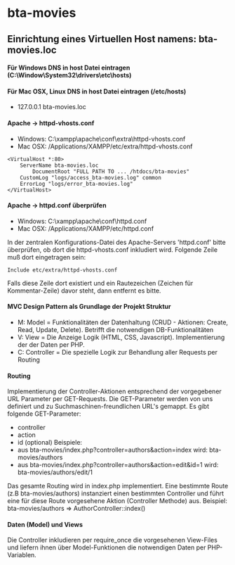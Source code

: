 # bta-movies
## Einrichtung eines Virtuellen Host namens: bta-movies.loc
#### Für Windows DNS in host Datei eintragen (C:\Window\System32\drivers\etc\hosts)
#### Für Mac OSX, Linux DNS in host Datei eintragen (/etc/hosts)
- 127.0.0.1	bta-movies.loc

#### Apache -> httpd-vhosts.conf
- Windows: C:\xampp\apache\conf\extra\httpd-vhosts.conf
- Mac OSX: /Applications/XAMPP/etc/extra/httpd-vhosts.conf
```
<VirtualHost *:80>
	ServerName bta-movies.loc
        DocumentRoot "FULL PATH TO ... /htdocs/bta-movies"
	CustomLog "logs/access_bta-movies.log" common
	ErrorLog "logs/error_bta-movies.log"
</VirtualHost>
```

#### Apache -> httpd.conf überprüfen
- Windows: C:\xampp\apache\conf\httpd.conf
- Mac OSX: /Applications/XAMPP/etc/httpd.conf

In der zentralen Konfigurations-Datei des Apache-Servers 'httpd.conf' bitte überprüfen,
ob dort die httpd-vhosts.conf inkludiert wird. Folgende Zeile muß dort eingetragen sein:
```
Include etc/extra/httpd-vhosts.conf
```
Falls diese Zeile dort existiert und ein Rautezeichen (Zeichen für Kommentar-Zeile) davor steht, 
dann entfernt es bitte. 

#### MVC Design Pattern als Grundlage der Projekt Struktur
- M: Model = Funktionalitäten der Datenhaltung (CRUD - Aktionen: Create, Read, Update, Delete).
Betrifft die notwendigen DB-Funktionalitäten
- V: View = Die Anzeige Logik (HTML, CSS, Javascript). Implementierung der der Daten per PHP.
- C: Controller = Die spezielle Logik zur Behandlung aller Requests per Routing

#### Routing
Implementierung der Controller-Aktionen entsprechend der vorgegebener URL Parameter per GET-Requests.
Die GET-Parameter werden von uns definiert und zu Suchmaschinen-freundlichen URL's gemappt.
Es gibt folgende GET-Parameter:
- controller
- action
- id (optional)
Beispiele: 
- aus bta-movies/index.php?controller=authors&action=index wird: bta-movies/authors
- aus bta-movies/index.php?controller=authors&action=edit&id=1 wird: bta-movies/authors/edit/1

Das gesamte Routing wird in index.php implementiert. Eine bestimmte Route (z.B bta-movies/authors) 
instanziert einen bestimmten Controller und führt eine für diese Route vorgesehene Aktion (Controller Methode)
aus. Beispiel: bta-movies/authors => AuthorController::index()

#### Daten (Model) und Views
Die Controller inkludieren per require_once die vorgesehenen View-Files
und liefern ihnen über Model-Funktionen die notwendigen Daten per PHP-Variablen.



